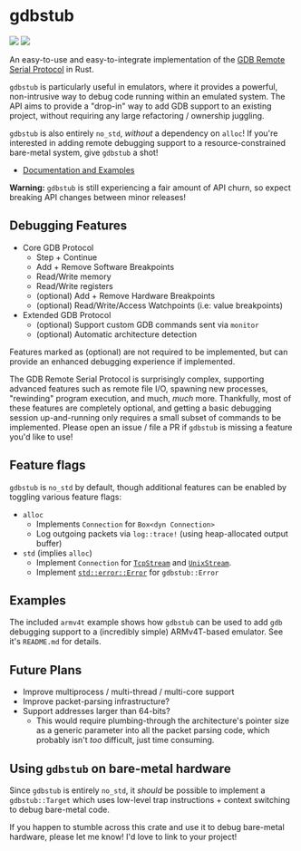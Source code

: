 # gdbstub

[![](http://meritbadge.herokuapp.com/gdbstub)](https://crates.io/crates/gdbstub)
[![](https://docs.rs/gdbstub/badge.svg)](https://docs.rs/gdbstub)

An easy-to-use and easy-to-integrate implementation of the [GDB Remote Serial Protocol](https://sourceware.org/gdb/onlinedocs/gdb/Remote-Protocol.html#Remote-Protocol) in Rust.

`gdbstub` is particularly useful in emulators, where it provides a powerful, non-intrusive way to debug code running within an emulated system. The API aims to provide a "drop-in" way to add GDB support to an existing project, without requiring any large refactoring / ownership juggling.

`gdbstub` is also entirely `no_std`, _without_ a dependency on `alloc`! If you're interested in adding remote debugging support to a resource-constrained bare-metal system, give `gdbstub` a shot!

- [Documentation and Examples](https://docs.rs/gdbstub)

**Warning:** `gdbstub` is still experiencing a fair amount of API churn, so expect breaking API changes between minor releases!

## Debugging Features

- Core GDB Protocol
    - Step + Continue
    - Add + Remove Software Breakpoints
    - Read/Write memory
    - Read/Write registers
    - (optional) Add + Remove Hardware Breakpoints
    - (optional) Read/Write/Access Watchpoints (i.e: value breakpoints)
- Extended GDB Protocol
    - (optional) Support custom GDB commands sent via `monitor`
    - (optional) Automatic architecture detection

Features marked as (optional) are not required to be implemented, but can provide an enhanced debugging experience if implemented.

The GDB Remote Serial Protocol is surprisingly complex, supporting advanced features such as remote file I/O, spawning new processes, "rewinding" program execution, and much, _much_ more. Thankfully, most of these features are completely optional, and getting a basic debugging session up-and-running only requires a small subset of commands to be implemented. Please open an issue / file a PR if `gdbstub` is missing a feature you'd like to use!

## Feature flags

`gdbstub` is `no_std` by default, though additional features can be enabled by toggling various feature flags:

- `alloc`
    - Implements `Connection` for `Box<dyn Connection>`
    - Log outgoing packets via `log::trace!` (using heap-allocated output buffer)
- `std` (implies `alloc`)
    - Implement `Connection` for [`TcpStream`](https://doc.rust-lang.org/std/net/struct.TcpStream.html) and [`UnixStream`](https://doc.rust-lang.org/std/os/unix/net/struct.UnixStream.html).
    - Implement [`std::error::Error`](https://doc.rust-lang.org/std/error/trait.Error.html) for `gdbstub::Error`

## Examples

The included `armv4t` example shows how `gdbstub` can be used to add `gdb` debugging support to a (incredibly simple) ARMv4T-based emulator. See it's `README.md` for details.

## Future Plans

- Improve multiprocess / multi-thread / multi-core support
- Improve packet-parsing infrastructure?
- Support addresses larger than 64-bits?
  - This would require plumbing-through the architecture's pointer size as a generic parameter into all the packet parsing code, which probably isn't _too_ difficult, just time consuming.

## Using `gdbstub` on bare-metal hardware

Since `gdbstub` is entirely `no_std`, it _should_ be possible to implement a `gdbstub::Target` which uses low-level trap instructions + context switching to debug bare-metal code.

If you happen to stumble across this crate and use it to debug bare-metal hardware, please let me know! I'd love to link to your project!
